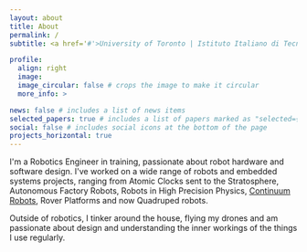 ```yaml
---
layout: about
title: About
permalink: /
subtitle: <a href='#'>University of Toronto | Istituto Italiano di Tecnologia</a>

profile:
  align: right
  image:
  image_circular: false # crops the image to make it circular
  more_info: >

news: false # includes a list of news items
selected_papers: true # includes a list of papers marked as "selected={true}"
social: false # includes social icons at the bottom of the page
projects_horizontal: true
---
```


I'm a Robotics Engineer in training, passionate about robot hardware and software design. I've worked on a wide range of robots and embedded systems projects, ranging from Atomic Clocks sent to the Stratosphere, Autonomous Factory Robots, Robots in High Precision Physics, [Continuum Robots](/_projects/Continuum_Robot_Joining.md), Rover Platforms and now Quadruped robots.

Outside of robotics, I tinker around the house, flying my drones and am passionate about design and understanding the inner workings of the things I use regularly.